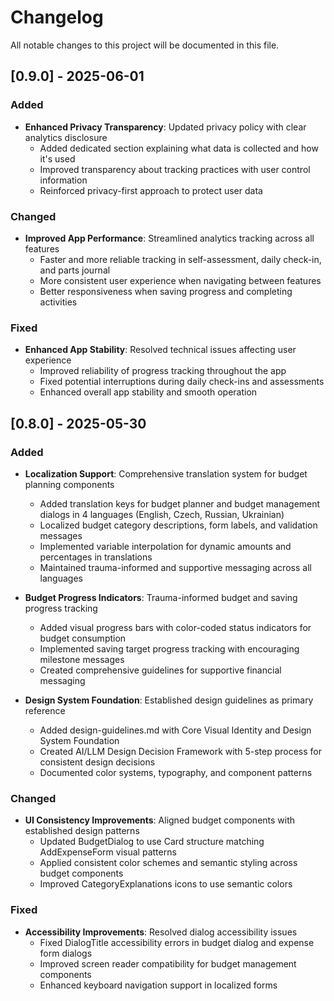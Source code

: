 # Changelog

All notable changes to this project will be documented in this file.

## [0.9.0] - 2025-06-01

### Added
- **Enhanced Privacy Transparency**: Updated privacy policy with clear analytics disclosure
  - Added dedicated section explaining what data is collected and how it's used
  - Improved transparency about tracking practices with user control information
  - Reinforced privacy-first approach to protect user data

### Changed
- **Improved App Performance**: Streamlined analytics tracking across all features
  - Faster and more reliable tracking in self-assessment, daily check-in, and parts journal
  - More consistent user experience when navigating between features
  - Better responsiveness when saving progress and completing activities

### Fixed
- **Enhanced App Stability**: Resolved technical issues affecting user experience
  - Improved reliability of progress tracking throughout the app
  - Fixed potential interruptions during daily check-ins and assessments
  - Enhanced overall app stability and smooth operation


## [0.8.0] - 2025-05-30

### Added
- **Localization Support**: Comprehensive translation system for budget planning components
  - Added translation keys for budget planner and budget management dialogs in 4 languages (English, Czech, Russian, Ukrainian)
  - Localized budget category descriptions, form labels, and validation messages
  - Implemented variable interpolation for dynamic amounts and percentages in translations
  - Maintained trauma-informed and supportive messaging across all languages

- **Budget Progress Indicators**: Trauma-informed budget and saving progress tracking
  - Added visual progress bars with color-coded status indicators for budget consumption
  - Implemented saving target progress tracking with encouraging milestone messages
  - Created comprehensive guidelines for supportive financial messaging

- **Design System Foundation**: Established design guidelines as primary reference
  - Added design-guidelines.md with Core Visual Identity and Design System Foundation
  - Created AI/LLM Design Decision Framework with 5-step process for consistent design decisions
  - Documented color systems, typography, and component patterns

### Changed
- **UI Consistency Improvements**: Aligned budget components with established design patterns
  - Updated BudgetDialog to use Card structure matching AddExpenseForm visual patterns
  - Applied consistent color schemes and semantic styling across budget components
  - Improved CategoryExplanations icons to use semantic colors

### Fixed
- **Accessibility Improvements**: Resolved dialog accessibility issues
  - Fixed DialogTitle accessibility errors in budget dialog and expense form dialogs
  - Improved screen reader compatibility for budget management components
  - Enhanced keyboard navigation support in localized forms